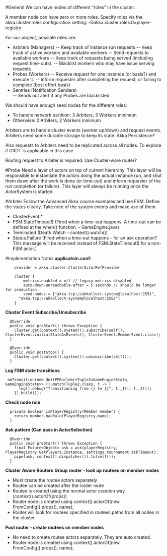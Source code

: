
#General
We can have nodes of different "roles" in the cluster.

A member node can have zero or more roles.
Specify roles via the akka.cluster.roles configuration setting: -Dakka.cluster.roles.0=player-registry

For our project, possible roles are:

- Arbiters (Managers)
-- Keep track of instance run requests
-- Keep track of active workers and available workers
-- Send requests to available workers
-- Keep track of requests being served (including request time-outs). 
-- Blacklist workers who may have issue serving requests
- Probes (Workers)
-- Receive request for one instance (or basis?) and execute it.
-- Inform requester after completing the request, or failing to complete (best effort basis)
- Sentries (Notification Senders)  
-- Sends out alert if any Probes are blacklisted

We should have enough seed nodes for the different roles: 
- To handle network partition: 3 Arbiters, 3 Workers minimum
- Otherwise: 2 Arbiters, 2 Workers minimum

Arbiters are to handle cluster events (worker up/down) and request events. Arbiters need some durable storage to keep its state. Akka Persistence? 

Also requests to Arbiters need to be replicated across all nodes. To explore if CRDT is applicable in this case. 

Routing request to Arbiter is required. Use Cluster-ware router?

#Probe
Need a layer of actors on top of current hierarchy. This layer will be responsible to instantiate the actors doing the actual instance run, and shut them down after the work is done (or time-out) and inform requester of the run completion (or failure). This layer will always be running once the ActorSystem is started.

#Arbiter
Follow the Advanced Akka course examples and use FSM. Define the states clearly. Take note of the system events and make use of them. 

- ClusterEvent.*
- FSM.StateTimeout$ (Fired when a time-out happens. A time-out can be defined at the when() function. - GameEngine.java)
- Terminated (Death Watch - context().watch())
- Status.Failure (Fired when a time-out happens - for an ask operation? This message will be received instead of FSM.StateTimeout$ for a non-FSM actor.)

#Implementation Notes
**applicatoin.conf:**
```
	provider = akka.cluster.ClusterActorRefProvider

	cluster {
	    metrics.enabled = off // legacy metrics disabled
	    auto-down-unreachable-after = 5 seconds // should be longer for production
	    seed-nodes = ["akka.tcp://akkollect-system@localhost:2551",
      "akka.tcp://akkollect-system@localhost:2552"]
	}
```
**Cluster Event Subscribe/Unsubscribe**
```
  @Override
  public void preStart() throws Exception {
    Cluster.get(context().system()).subscribe(self(), ClusterEvent.initialStateAsEvents(), ClusterEvent.MemberEvent.class);
  }

  @Override
  public void postStop() {
    Cluster.get(context().system()).unsubscribe(self());
  }
```
**Log FSM state transitions**
```
 onTransition(new UnitPFBuilder<Tuple2<GameEngineState, GameEngineState>> ().match(Tuple2.class, t -> {
      log().debug("Transitioning from {} to {}", t._1(), t._2());
    }).build());
```
**Check node role**
```
  private boolean isPlayerRegistry(Member member) {
    return member.hasRole(PlayerRegistry.name);
  }
```
**Ask pattern (Can pass in ActorSelection)**
```
  @Override
  public void preStart() throws Exception {
    final Future<Object> ask = ask(playerRegistry, PlayerRegistry.GetPlayers.Instance, settings.tournament.askTimeout);
    pipe(ask, context().dispatcher()).to(self());
  }
```
**Cluster Aware Routers**
**Group router - look up routees on member nodes**

- Must create the routee actors separately
- Routee can be created after the router node
- Routee is created using the normal actor creation way (context().actorOf(props))
- Router node is created using context().actorOf(new FromConfig().props(), name);
- Router will look for routees specified in routees.paths from all nodes in the cluster.

**Pool router - create routees on member nodes**

- No need to create routee actors separately. They are auto created.
- Router node is created using context().actorOf(new FromConfig().props(), name);
